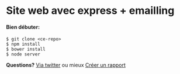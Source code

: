 Site web avec express + emailling
=====

#### Bien débuter:
```
$ git clone <ce-repo>
$ npm install
$ bower install
$ node server
```


**Questions?** [Via twitter](https://twitter.com/Marcpowo) ou mieux [Créer un rapport](https://github.com/powolnymarcel/siteExpressReparationPC/issues)
